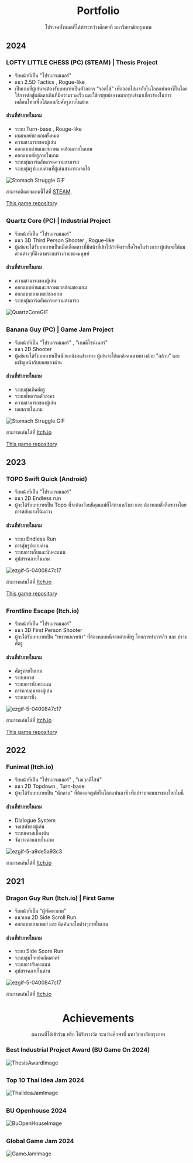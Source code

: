 <div align="center">
  <h1>Portfolio</h1>
</div>
<div align="center">
  
โปรเจคทั้งหมดที่ได้ทำระหว่างศึกษาที่ มหาวิทยาลัยกรุงเทพ
</div>

## 2024

### LOFTY LITTLE CHESS (PC) (STEAM) | Thesis Project
* รับหน้าที่เป็น "โปรแกรมเมอร์"
* แนว 2.5D Tactics , Rogue-like
* เป็นเกมที่ผู้เล่นจะต้องรับบทบาทเป็นตัวละคร "รอสโซ่" เพื่อออกไปผจภัยในโลกแฟนตาซีในโดยใช้การต่อสู้ผลัดตาเดินที่มีความรวดเร็ว และใช้กรยุทธ์ของหมากรุกเข้ามาเกี่ยวข้องในการเคลื่อนไหวเพื่อโต้ตอบกับศัตรูภายในด่าน

#### ส่วนที่ทำภายในเกม
- ระบบ Turn-base , Rouge-like
- เกมเพลย์ของเกมทั้งหมด
- ความสามารถของผู้เล่น
- ออกแบบด่านและสภาพแวดล้อมภายในเกม
- ออกแบบศัตรูภายในเกม
- ระบบสุ่มการ์ดอัพเกรดความสามารถ
- ระบบสุ่มรูปแบบด่านที่ผู้เล่นสามารถเจอได้

![Stomach Struggle GIF](https://github.com/MrJOKIT/GifForPortfolio/blob/main/Lofty.gif)

สามารถติดตามเกมนี้ได้ที่ [STEAM](https://store.steampowered.com/app/3360590/Lofty_Little_Chess/?l=thai).

[This game repository](https://github.com/MrJOKIT/Rosso2024)

##

### Quartz Core (PC) | Industrial Project
* รับหน้าที่เป็น "โปรแกรมเมอร์"
* แนว 3D Third Person Shooter , Rogue-like
* ผู้เล่นจะได้รับบทบาทเป็นเม็ดเลือดขาวที่มีหน้าที่เข้าไปกำจัดเราเชื้อโรคในร่างกาย ผู้เล่นจะได้ผมด่านต่างๆที่อิงตามระบบร่างกายของมนุษย์

#### ส่วนที่ทำภายในเกม
- ความสามารถของผู้เล่น
- ออกแบบด่านและสภาพแวดล้อมของเกม
- ออกแบบเกมเพลย์ของเกม
- ระบบสุ่มการ์ดอัพเกรดความสามารถ

![QuartzCoreGIF](https://github.com/MrJOKIT/GifForPortfolio/blob/main/QuartzCoreGIf.gif)

##

### Banana Guy (PC) | Game Jam Project
* รับหน้าที่เป็น "โปรแกรมเมอร์" , "เกมดีไซน์เนอร์"
* แนว 2D Shooter
* ผู้เล่นจะได้รับบทบาทเป็นนักแกล้งคนข้างทาง ผู้เล่นจะได้แกล้งคนตามทางด้วย "กล้วย" และ เผชิญหน้ากับบอสของด่าน
  
#### ส่วนที่ทำภายในเกม
- ระบบสุ่มเกิดศัตรู
- ระบบอัพเกรดตัวละคร
- ความสามารถของผู้เล่น
- บอสภายในเกม

![Stomach Struggle GIF](https://github.com/MrJOKIT/GifForPortfolio/blob/main/BananaGuy.gif)

สามารถเล่นได้ที่ [Itch.io](https://jamesjoom321.itch.io/banana-guy)

[This game repository](https://github.com/MrJOKIT/BananaGuy)

## 2023

### TOPO Swift Quick (Android)
* รับหน้าที่เป็น "โปรแกรมเมอร์"
* แนว 2D Endless run
* ผู้จะได้รับบทบาทเป็น Topo ที่จะต้องวิ่งหนีคุณแม่ที่ไล่ตามหลังมา และ ต้องหลบสิ่งกีดขวางโดยการสลับแรงโน้มถ่วง

#### ส่วนที่ทำภายในเกม
- ระบบ Endless Run
- การสุ่มรูปแบบด่าน
- ระบบการเก็บและนับคะแนน
- อุปสรรคภายในเกม

![ezgif-5-0400847c17](https://github.com/MrJOKIT/GifForPortfolio/blob/main/TOPO.gif)

สามารถเล่นได้ที่ [Itch.io](https://jamesjoom321.itch.io/tobo-swift-quick)

[This game repository](https://github.com/MrJOKIT/TOPO-SwiftQuick)

##

### Frontline Escape (Itch.io)

* รับหน้าที่เป็น "โปรแกรมเมอร์"
* แนว 3D First Person Shooter
* ผู้จะได้รับบทบาทเป็น "ทหารแนวหน้า" ที่ต้องหลบหนีจากค่ายศัตรู โดยการทำภารกิจ และ ปราบศัตรู

#### ส่วนที่ทำภายในเกม
- ศัตรูภายในเกม
- ระบบเควส
- ระบบการนับคะแนน
- การควบคุมของผู้เล่น
- ระบบการยิ่ง

![ezgif-5-0400847c17](https://github.com/MrJOKIT/GifForPortfolio/blob/main/FromtlineEscape.gif)

สามารถเล่นได้ที่ [Itch.io](https://jamesjoom321.itch.io/frontline-escape-by-jokit)

[This game repository](https://github.com/MrJOKIT/FrontlineEscape)

## 2022

### Funimal (Itch.io)

* รับหน้าที่เป็น "โปรแกรมเมอร์" , "เลเวลดีไซน์"
* แนว 2D Topdown , Turn-base
* ผู้จะได้รับบทบาทเป็น "นักดาบ" ที่ต้องผจญภัยในโลกแฟนตาซี เพื่อปราบจอมมารของโลกใบนี้

#### ส่วนที่ทำภายในเกม
- Dialogue System
- จดเซฟของผู้เล่น
- ระบบเควสเบื้องต้น
- จัดวางฉากภายในเกม

![ezgif-5-a9de5a93c3](https://github.com/MrJOKIT/GifForPortfolio/blob/main/Fuinimal.gif)

สามารถเล่นได้ที่ [Itch.io](https://jamesjoom321.itch.io/funimal)

## 2021

### Dragon Guy Run (Itch.io) | First Game

* รับหน้าที่เป็น "ผู้พัฒนาเกม"
* แนวเกม 2D Side Scroll Run
* ออกแบบเกมเพลย์ และ คิดค้นกลไกต่างๆภายในเกม

#### ส่วนที่ทำภายในเกม
- ระบบ Side Score Run
- ระบบสุ่มโจทย์คณิตศาตร์
- ระบบการรับคะแนน
- อุปสรรคภายในด่าน

![ezgif-5-0400847c17](https://github.com/MrJOKIT/GifForPortfolio/blob/main/DragonGuy.gif)

สามารถเล่นได้ที่ [Itch.io](https://jamesjoom321.itch.io/dragon-guy-run)

##

<div align="center">
  <h1>Achievements</h1>
</div>
<div align="center">
  
ผลงานที่ได้เข้าร่วม หรือ ได้รับรางวัล ระหว่างศึกษาที่ มหาวิทยาลัยกรุงเทพ
</div>

### Best Industrial Project Award (BU Game On 2024)
![ThesisAwardImage](https://github.com/MrJOKIT/GifForPortfolio/blob/main/469224503_548365771499702_4572154298778618168_n.jpg)
##

### Top 10 Thai Idea Jam 2024
![ThaiIdeaJamImage](https://github.com/MrJOKIT/GifForPortfolio/blob/main/2e53f184-00b1-4c31-99da-212a61cc8a45.jpg)
##

### BU Openhouse 2024
![BuOpenHouseImage](https://github.com/MrJOKIT/GifForPortfolio/blob/main/47bc16d4-abd2-435e-8736-004f44d2e414.jpg)
##

### Global Game Jam 2024
![GameJamImage](https://github.com/MrJOKIT/GifForPortfolio/blob/main/422886051_758415826319413_6267057778869912267_n.jpg)
##
